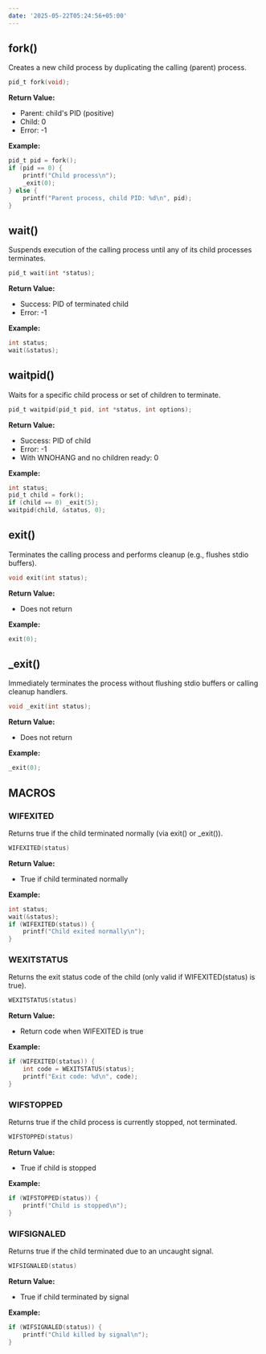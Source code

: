 ```yaml
---
date: '2025-05-22T05:24:56+05:00'
---
```

## fork()
Creates a new child process by duplicating the calling (parent) process.
```c
pid_t fork(void);
```
**Return Value:**
* Parent: child's PID (positive)
* Child: 0
* Error: -1

**Example:**
```c
pid_t pid = fork();
if (pid == 0) {
    printf("Child process\n");
    _exit(0);
} else {
    printf("Parent process, child PID: %d\n", pid);
}
```

## wait()
Suspends execution of the calling process until any of its child processes terminates.
```c
pid_t wait(int *status);
```
**Return Value:**
* Success: PID of terminated child
* Error: -1

**Example:**
```c
int status;
wait(&status);
```

## waitpid()
Waits for a specific child process or set of children to terminate.
```c
pid_t waitpid(pid_t pid, int *status, int options);
```
**Return Value:**
* Success: PID of child
* Error: -1
* With WNOHANG and no children ready: 0

**Example:**
```c
int status;
pid_t child = fork();
if (child == 0) _exit(5);
waitpid(child, &status, 0);
```

## exit()
Terminates the calling process and performs cleanup (e.g., flushes stdio buffers).
```c
void exit(int status);
```
**Return Value:**
- Does not return

**Example:**
```c
exit(0);
```

## _exit()
Immediately terminates the process without flushing stdio buffers or calling cleanup handlers.
```c
void _exit(int status);
```
**Return Value:**
- Does not return

**Example:**
```c
_exit(0);
```

## MACROS
### WIFEXITED
Returns true if the child terminated normally (via exit() or _exit()).
```c
WIFEXITED(status)
```
**Return Value:**
- True if child terminated normally

**Example:**
```c
int status;
wait(&status);
if (WIFEXITED(status)) {
    printf("Child exited normally\n");
}
```

### WEXITSTATUS
Returns the exit status code of the child (only valid if WIFEXITED(status) is true).
```c
WEXITSTATUS(status)
```
**Return Value:**
- Return code when WIFEXITED is true

**Example:**
```c
if (WIFEXITED(status)) {
    int code = WEXITSTATUS(status);
    printf("Exit code: %d\n", code);
}
```
### WIFSTOPPED
Returns true if the child process is currently stopped, not terminated.
```c
WIFSTOPPED(status)
```
**Return Value:**
- True if child is stopped

**Example:**
```c
if (WIFSTOPPED(status)) {
    printf("Child is stopped\n");
}
```

### WIFSIGNALED
Returns true if the child terminated due to an uncaught signal.
```c
WIFSIGNALED(status)
```
**Return Value:**
- True if child terminated by signal

**Example:**
```c
if (WIFSIGNALED(status)) {
    printf("Child killed by signal\n");
}
```
